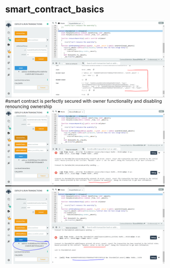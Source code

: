 # smart_contract_basics
![](Project-SimpleWallet/PerfectlyDetailedWithdrawFunctionality.PNG)
#smart contract is perfectly secured with owner functionality and disabling renouncing ownership 
![](Project-SimpleWallet/RenounceingOwnershipIsDisabled.PNG)
![](Project-SimpleWallet/SecureOwnershipFunctionality.PNG)
